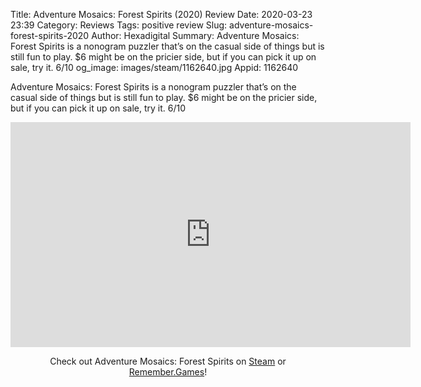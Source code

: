 Title: Adventure Mosaics: Forest Spirits (2020) Review
Date: 2020-03-23 23:39
Category: Reviews
Tags: positive review
Slug: adventure-mosaics-forest-spirits-2020
Author: Hexadigital
Summary: Adventure Mosaics: Forest Spirits is a nonogram puzzler that’s on the casual side of things but is still fun to play. $6 might be on the pricier side, but if you can pick it up on sale, try it. 6/10
og_image: images/steam/1162640.jpg
Appid: 1162640

Adventure Mosaics: Forest Spirits is a nonogram puzzler that’s on the casual side of things but is still fun to play. $6 might be on the pricier side, but if you can pick it up on sale, try it. 6/10

<center><iframe src="https://www.youtube.com/embed/a9XO3ttBBDg?feature=oembed" allow="accelerometer; autoplay; encrypted-media; gyroscope; picture-in-picture" width="640" height="360" frameborder="0"></iframe>

Check out Adventure Mosaics: Forest Spirits on [Steam](https://store.steampowered.com/app/1162640/?curator_clanid=34633900) or [Remember.Games](https://remember.games/game/34/)!</center>
